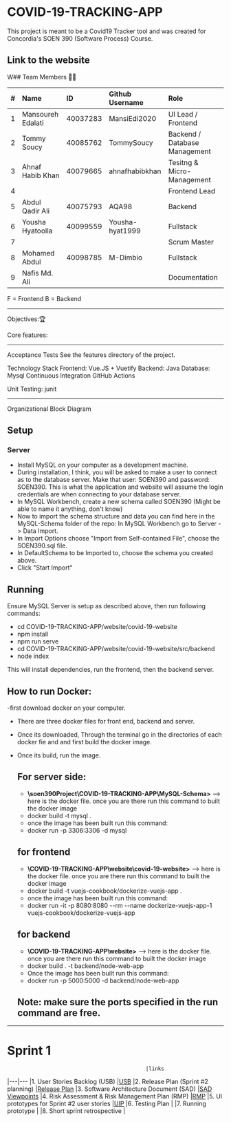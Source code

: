 # COVID-19-TRACKING-APP
This project is meant to be a Covid19 Tracker tool and was created for Concordia's SOEN 390 (Software Process) Course.

Link to the website
---------------------------------
W## Team Members :technologist:

| #   | Name                 | ID        | Github Username     | Role                         |
| --- | :------------------- | :-------- | :------------------ |:-----------------------------|
| 1   | Mansoureh Edalati    | 40037283  |  MansiEdi2020       | UI Lead / Frontend           |
| 2   | Tommy Soucy          | 40085762  |  TommySoucy         | Backend / Database Management|
| 3   | Ahnaf Habib Khan     | 40079665  |  ahnafhabibkhan     | Tesitng & Micro-Management   |
| 4   |                      |           |                     | Frontend Lead                |
| 5   | Abdul Qadir Ali      | 40075793  |   AQA98             | Backend                      |
| 6   | Yousha Hyatoolla     | 40099559  |  Yousha-hyat1999    | Fullstack                    |
| 7   |                      |           |                     | Scrum Master                 |
| 8   | Mohamed Abdul        | 40098785  |  M-Dimbio           | Fullstack                    |
| 9   | Nafis Md. Ali        |           |                     | Documentation                |

F = Frontend B = Backend

-----------------------------------
Objectives::trophy:


Core features: 

----------------------------------
Acceptance Tests
See the features directory of the project.

Technology Stack
Frontend:
Vue.JS + Vuetify
Backend:
Java
Database:
Mysql
Continuous Integration
GitHub Actions

Unit Testing:
junit

-------------------------------------------------------------
Organizational Block Diagram
## Setup

### Server

- Install MySQL on your computer as a development machine.
- During installation, I think, you will be asked to make a user to connect as to the database server. Make that user: SOEN390 and password: SOEN390. This is what the application and website will assume the login credentials are when connecting to your database server.
- In MySQL Workbench, create a new schema called SOEN390 (Might be able to name it anything, don't know)
- Now to import the schema structure and data you can find here in the MySQL-Schema folder of the repo: In MySQL Workbench go to Server -> Data Import. 
- In Import Options choose "Import from Self-contained File", choose the SOEN390.sql file.
- In DefaultSchema to be Imported to, choose the schema you created above.
- Click "Start Import"

## Running

Ensure MySQL Server is setup as described above, then run following commands:

- cd COVID-19-TRACKING-APP/website/covid-19-website
- npm install
- npm run serve
- cd COVID-19-TRACKING-APP/website/covid-19-website/src/backend
- node index
 
This will install dependencies, run the frontend, then the backend server.


## How to run Docker:
-first download docker on your computer.
- There are three docker files for front end, backend and server.
- Once its downloaded, Through the terminal go in the directories of each docker fie and and first build the docker image.
- Once its build, run the image.
 
     ## For server side:
     - **\soen390Project\COVID-19-TRACKING-APP\MySQL-Schema>** --> here is the docker file. once you are there run this command to built the docker image
     - docker build -t mysql .  
     - once the image has been built run this command:
     - docker run -p 3306:3306 -d  mysql
     
     ## for frontend
     - **\COVID-19-TRACKING-APP\website\covid-19-website>** --> here is the docker file. once you are there run this command to built the docker image
     - docker build -t vuejs-cookbook/dockerize-vuejs-app .
     - once the image has been built run this command:
     - docker run -it -p 8080:8080 --rm --name dockerize-vuejs-app-1 vuejs-cookbook/dockerize-vuejs-app
     
     ## for backend
     - **\COVID-19-TRACKING-APP\website>** --> here is the docker file. once you are there run this command to built the docker image
     - docker build . -t backend/node-web-app
     - Once the image has been built run this command:
     - docker run -p 5000:5000 -d backend/node-web-app
     
    ## Note: make sure the ports specified in the run command are free.
     
     


-------------------------------------------------------------

# Sprint 1 
                                                 |links
|---|---
|1. User Stories Backlog (USB)                   |[USB]()
|2. Release Plan (Sprint #2 planning)            |[Release Plan]()
|3. Software Architecture Document (SAD)         |[SAD]() <br> [Viewpoints]()
|4. Risk Assessment & Risk Management Plan (RMP) |[RMP]()
|5. UI prototypes for Sprint #2 user stories     |[UIP]()
|6. Testing Plan                                 |
|7. Running prototype                            |
|8. Short sprint retrospective                   |
